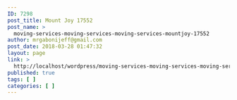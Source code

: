 ```yaml
---
ID: 7298
post_title: Mount Joy 17552
post_name: >
  moving-services-moving-services-moving-services-mountjoy-17552
author: mrgabonijeff@gmail.com
post_date: 2018-03-28 01:47:32
layout: page
link: >
  http://localhost/wordpress/moving-services-moving-services-moving-services-mountjoy-17552/
published: true
tags: [ ]
categories: [ ]
---
```

